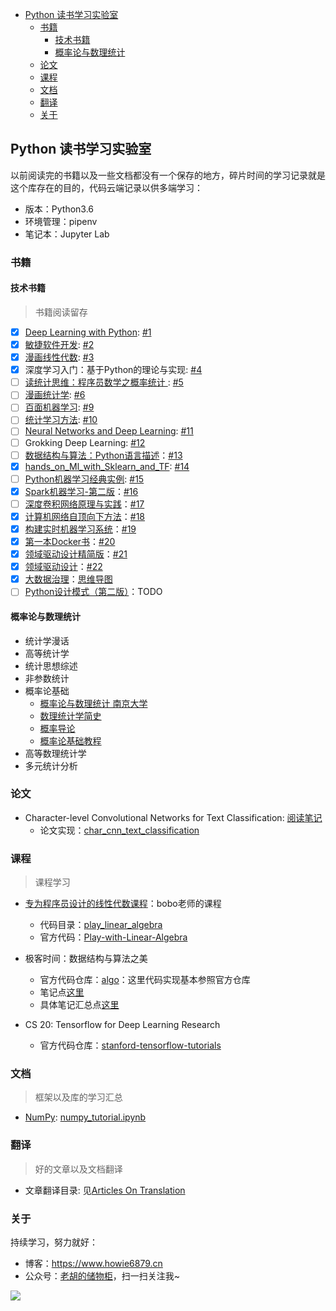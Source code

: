 
<!-- vim-markdown-toc GFM -->

* [Python 读书学习实验室](#python-读书学习实验室)
	* [书籍](#书籍)
		* [技术书籍](#技术书籍)
		* [概率论与数理统计](#概率论与数理统计)
	* [论文](#论文)
	* [课程](#课程)
	* [文档](#文档)
	* [翻译](#翻译)
	* [关于](#关于)

<!-- vim-markdown-toc -->

## Python 读书学习实验室

以前阅读完的书籍以及一些文档都没有一个保存的地方，碎片时间的学习记录就是这个库存在的目的，代码云端记录以供多端学习：

- 版本：Python3.6
- 环境管理：pipenv
- 笔记本：Jupyter Lab

### 书籍

#### 技术书籍

> 书籍阅读留存

- [x] [Deep Learning with Python](pylab/books/deep_learning_with_python): [#1](https://github.com/howie6879/pylab/issues/1)
- [x] [敏捷软件开发](pylab/books/敏捷软件开发): [#2](https://github.com/howie6879/pylab/issues/2)
- [x] [漫画线性代数](pylab/books/漫画线性代数): [#3](https://github.com/howie6879/pylab/issues/3)
- [x] 深度学习入门：基于Python的理论与实现: [#4](https://github.com/howie6879/pylab/issues/4)
- [ ] [读统计思维：程序员数学之概率统计 ](pylab/books/读统计思维——程序员数学之概率统计): [#5](https://github.com/howie6879/pylab/issues/5)
- [ ] [漫画统计学](pylab/books/漫画统计学): [#6](https://github.com/howie6879/pylab/issues/6)
- [ ] [百面机器学习](pylab/books/百面机器学习): [#9](https://github.com/howie6879/pylab/issues/9)
- [ ] [统计学习方法](pylab/books/statistical_learning_method): [#10](https://github.com/howie6879/pylab/issues/10)
- [ ] [Neural Networks and Deep Learning](pylab/books/nndl): [#11](https://github.com/howie6879/pylab/issues/11)
- [ ] Grokking Deep Learning: [#12](https://github.com/howie6879/pylab/issues/12)
- [ ] [数据结构与算法：Python语言描述](pylab/books/算法与数据结构：Python语言描述)：[#13](https://github.com/howie6879/pylab/issues/13)
- [x] [hands_on_Ml_with_Sklearn_and_TF](pylab/books/hands_on_ml_with_sklearn_and_tf): [#14](https://github.com/howie6879/pylab/issues/14)
- [ ] [Python机器学习经典实例](pylab/books/Python机器学习经典实例): [#15](https://github.com/howie6879/pylab/issues/15)
- [x] [Spark机器学习-第二版](Spark机器学习-第二版)：[#16](https://github.com/howie6879/pylab/issues/16)
- [ ] [深度卷积网络原理与实践](pylab/books/深度卷积网络原理与实践)：[#17](https://github.com/howie6879/pylab/issues/17)
- [x] [计算机网络自顶向下方法](pylab/books/计算机网络自顶向下方法)：[#18](https://github.com/howie6879/pylab/issues/18)
- [x] [构建实时机器学习系统](pylab/books/构建实时机器学习系统)：[#19](https://github.com/howie6879/pylab/issues/19)
- [x] [第一本Docker书](pylab/pylab/tutorial/docker)：[#20](https://github.com/howie6879/pylab/issues/20)
- [x] [领域驱动设计精简版](pylab/books/领域驱动设计精简版)：[#21](https://github.com/howie6879/pylab/issues/21)
- [x] [领域驱动设计](pylab/books/领域驱动设计)：[#22](https://github.com/howie6879/pylab/issues/22)
- [x] [大数据治理](pylab/books/大数据治理)：[思维导图](./pylab/books/大数据治理)
- [ ] [Python设计模式（第二版）](pylab/books/Python设计模式（第二版）)：TODO

#### 概率论与数理统计

- 统计学漫话
- 高等统计学
- 统计思想综述
- 非参数统计
- 概率论基础
	- [概率论与数理统计 南京大学](https://mooc.study.163.com/course/1000031001#/info)
	- [数理统计学简史](https://book.douban.com/subject/1522839/)
	- [概率导论](https://book.douban.com/subject/4175522/)
	- [概率论基础教程](https://www.ituring.com.cn/book/202)
- 高等数理统计学
- 多元统计分析

### 论文

 - Character-level Convolutional Networks for Text Classification: [阅读笔记](./pylab/papers/character_level_convolutional_networks_for_text_classiﬁcation)
    - 论文实现：[char_cnn_text_classification](https://github.com/howie6879/char_cnn_text_classification)

### 课程

> 课程学习

- [专为程序员设计的线性代数课程](https://coding.imooc.com/class/260.html)：bobo老师的课程
    - 代码目录：[play_linear_algebra](./pylab/lessons/play_linear_algebra)
    - 官方代码：[Play-with-Linear-Algebra](https://github.com/liuyubobobo/Play-with-Linear-Algebra)

- 极客时间：数据结构与算法之美
	- 官方代码仓库：[algo](https://github.com/wangzheng0822/algo)：这里代码实现基本参照官方仓库
    - 笔记点[这里](pylab/lessons/data_structure_and_algorithms)
    - 具体笔记汇总点[这里](https://github.com/howie6879/pylab/issues/7)

- CS 20: Tensorflow for Deep Learning Research
	- 官方代码仓库：[stanford-tensorflow-tutorials](https://github.com/chiphuyen/stanford-tensorflow-tutorials)

### 文档

> 框架以及库的学习汇总

- [NumPy](https://docs.scipy.org/doc/numpy-1.15.0/user/quickstart.html): [numpy_tutorial.ipynb](./tutorial/numpy/numpy_tutirial.ipnb)

### 翻译

> 好的文章以及文档翻译

- 文章翻译目录: 见[Articles On Translation](./articles_translation.md)

### 关于

持续学习，努力就好：

- 博客：https://www.howie6879.cn
- 公众号：[老胡的储物柜](https://camo.githubusercontent.com/8f6ae80175e0224eb1fb77f4ba66e857bf594cc5/68747470733a2f2f7773312e73696e61696d672e636e2f6c617267652f303037693358435567793166796a766d777a6f71326a333070303064776d7a6c2e6a7067)，扫一扫关注我~

![](https://camo.githubusercontent.com/8f6ae80175e0224eb1fb77f4ba66e857bf594cc5/68747470733a2f2f7773312e73696e61696d672e636e2f6c617267652f303037693358435567793166796a766d777a6f71326a333070303064776d7a6c2e6a7067)
